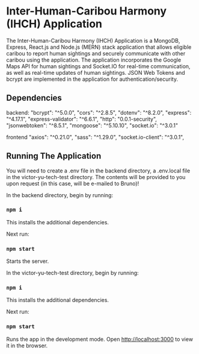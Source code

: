 # Inter-Human-Caribou Harmony (IHCH) Application

The Inter-Human-Caribou Harmony (IHCH) Application is a MongoDB, Express, React.js and Node.js (MERN) stack application that allows eligible caribou to report human sightings and securely communicate with other caribou using the application. The application incorporates the Google Maps API for human sightings and Socket.IO for real-time communication, as well as real-time updates of human sightings. JSON Web Tokens and bcrypt are implemented in the application for authentication/security.

## Dependencies

backend:
"bcrypt": "^5.0.0",
"cors": "^2.8.5",
"dotenv": "^8.2.0",
"express": "^4.17.1",
"express-validator": "^6.6.1",
"http": "0.0.1-security",
"jsonwebtoken": "^8.5.1",
"mongoose": "^5.10.10",
"socket.io": "^3.0.1"

frontend
"axios": "^0.21.0",
"sass": "^1.29.0",
"socket.io-client": "^3.0.1",

## Running The Application

You will need to create a .env file in the backend directory, a .env.local file in the victor-yu-tech-test directory.
The contents will be provided to you upon request (in this case, will be e-mailed to Bruno)!

In the backend directory, begin by running:

### `npm i`

This installs the additional dependencies.

Next run:

### `npm start`

Starts the server.

In the victor-yu-tech-test directory, begin by running:

### `npm i`

This installs the additional dependencies.

Next run:

### `npm start`

Runs the app in the development mode.
Open [http://localhost:3000](http://localhost:3000) to view it in the browser.

